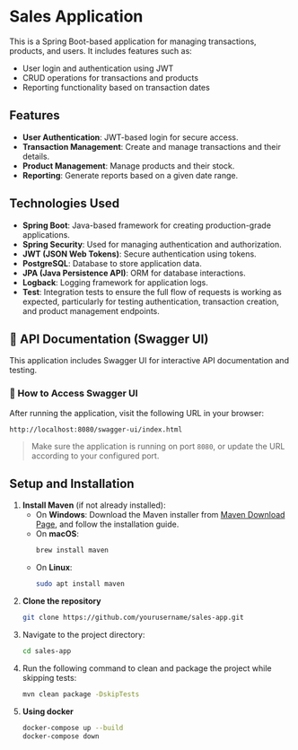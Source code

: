 # Sales Application

This is a Spring Boot-based application for managing transactions, products, and users. It includes features such as:
- User login and authentication using JWT
- CRUD operations for transactions and products
- Reporting functionality based on transaction dates

## Features
- **User Authentication**: JWT-based login for secure access.
- **Transaction Management**: Create and manage transactions and their details.
- **Product Management**: Manage products and their stock.
- **Reporting**: Generate reports based on a given date range.

## Technologies Used
- **Spring Boot**: Java-based framework for creating production-grade applications.
- **Spring Security**: Used for managing authentication and authorization.
- **JWT (JSON Web Tokens)**: Secure authentication using tokens.
- **PostgreSQL**: Database to store application data.
- **JPA (Java Persistence API)**: ORM for database interactions.
- **Logback**: Logging framework for application logs.
- **Test**: Integration tests to ensure the full flow of requests is working as expected, particularly for testing authentication, transaction creation, and product management endpoints.

## 📘 API Documentation (Swagger UI)
This application includes Swagger UI for interactive API documentation and testing.

### 🔧 How to Access Swagger UI
After running the application, visit the following URL in your browser:
```
http://localhost:8080/swagger-ui/index.html
```
> Make sure the application is running on port `8080`, or update the URL according to your configured port.


## Setup and Installation

1. **Install Maven** (if not already installed):
   - On **Windows**: Download the Maven installer from [Maven Download Page](https://maven.apache.org/download.cgi), and follow the installation guide.
   - On **macOS**:
     ```bash
     brew install maven
     ```
   - On **Linux**:
     ```bash
     sudo apt install maven
     ```
2. **Clone the repository**
   ```bash
   git clone https://github.com/yourusername/sales-app.git
3. Navigate to the project directory:
   ```bash
   cd sales-app   
5. Run the following command to clean and package the project while skipping tests:
   ```bash
   mvn clean package -DskipTests
6. **Using docker**
   ```bash
   docker-compose up --build  
   docker-compose down
